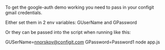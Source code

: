 

To get the google-auth demo working you need to pass in your configit gmail credentials.

Either set them in 2 env variables: GUserName and GPassword

Or they can be passed into the script when running like this:

GUSerName=nnorskov@configit.com GPassword=Password1 node app.js

